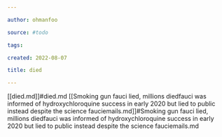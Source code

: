 ```yaml
---

author: ohmanfoo

source: #todo

tags: 

created: 2022-08-07

title: died

---
```

[[died.md]]#died.md
[[Smoking gun fauci lied, millions diedfauci was informed of hydroxychloroquine success in early 2020 but lied to public instead despite the science fauciemails.md]]#Smoking gun fauci lied, millions diedfauci was informed of hydroxychloroquine success in early 2020 but lied to public instead despite the science fauciemails.md
